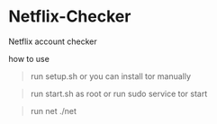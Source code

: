 # Netflix-Checker
Netflix account checker

how to use 

> run setup.sh or you can install tor manually

> run start.sh as root or run sudo service tor start

> run net ./net


